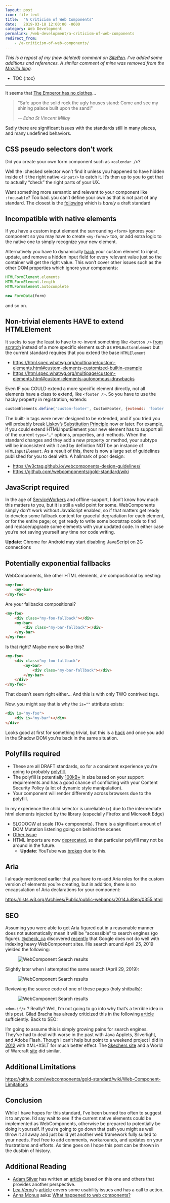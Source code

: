 ```yaml
---
layout: post
icon: file-text
title:  "A Criticism of Web Components"
date:   2019-03-18 12:00:00 -0600
category: Web Development
permalink: /web-development/a-criticism-of-web-components
redirect_from:
    - /a-criticism-of-web-components/
---
```


*This is a repost of my (now deleted) comment on [SitePen](https://www.sitepen.com/blog/2018/07/06/web-components-in-2018/). I’ve added some additions and references. A similar comment of mine was removed from the [Mozilla blog](https://hacks.mozilla.org/2018/11/the-power-of-web-components).*

* TOC
{:toc}

---

It seems that [The Emperor has no clothes](https://en.wikipedia.org/wiki/The_Emperor%27s_New_Clothes)...

> "Safe upon the solid rock the ugly houses stand: Come and see my shining palace built upon the sand!"
>
> <cite>--  Edna St Vincent Millay</cite>

Sadly there are significant issues with the standards still in many places, and many undefined behaviors.

## CSS pseudo selectors don’t work

Did you create your own form component such as `<calendar />`?

Well the :checked selector won’t find it unless you happened to have hidden inside of it the right native `<input/>` to catch it. It’s then up to you to get that to actually “check” the right parts of your UX.

Want something more semantic and relevant to your component like `:focusable`? Too bad. you can’t define your own as that is not part of any standard. The closest is the [following](https://drafts.csswg.org/css-shadow-parts/) which is *barely* a draft standard

## Incompatible with native elements

If you have a custom input element the surrounding `<form>` ignores your component so you may have to create `<my-form/>` too, or add extra logic to the native one to simply recognize your new element.

Alternatively you have to dynamically [hack](https://stackoverflow.com/questions/38623176/how-can-i-create-a-web-component-that-acts-like-a-form-element/38667839) your custom element to inject, update, and remove a hidden input field for every relevant value just so the container will get the right value. This won’t cover other issues such as the other DOM properties which ignore your components:

```js
HTMLFormElement.elements
HTMLFormElement.length
HTMLFormElement.autocomplete

new FormData(form)
```

and so on.

## Non-trivial elements HAVE to extend HTMLElement

It sucks to say the least to have to re-invent something like `<button />` [from scratch](https://codepen.io/mlhaufe/pen/yxBEdx) instead of a more specific element such as `HTMLButtonElement` but the current standard requires that you extend the base `HTMLElement`

* <https://html.spec.whatwg.org/multipage/custom-elements.html#custom-elements-customized-builtin-example>
* <https://html.spec.whatwg.org/multipage/custom-elements.html#custom-elements-autonomous-drawbacks>

Even IF you COULD extend a more specific element directly, not all elements have a class to extend, like `<footer />`. So you have to use the hacky property in registration, extends:

```js
customElements.define('custom-footer', CustomFooter, {extends: 'footer'});
```

The built-in tags were never designed to be extended, and if you tried you will probably break [Liskov’s Substitution Principle](https://en.wikipedia.org/wiki/Liskov_substitution_principle) now or later. For example, if you could extend HTMLInputElement your new element has to support all of the current `type="…"` options, properties, and methods. When the standard changes and they add a new property or method, your subtype will be inconsistent with it and by definition NOT be an instance of `HTMLInputElement`. As a result of this, there is now a large set of guidelines published for you to deal with. A hallmark of poor design:

* <https://w3ctag.github.io/webcomponents-design-guidelines/>
* <https://github.com/webcomponents/gold-standard/wiki>

## JavaScript required

In the age of [ServiceWorkers](https://developer.mozilla.org/en-US/docs/Web/API/Service_Worker_API) and offline-support, I don’t know how much this matters to you, but it is still a valid point for some. WebComponents simply don’t work without JavaScript enabled, so if that matters get ready to develop some fallback content for graceful degradation for each element, or for the entire page; or, get ready to write some bootstrap code to find and replace/upgrade some elements with your updated code. In either case you’re not saving yourself any time nor code writing.

**Update**: Chrome for Android may start disabling JavaScript on 2G connections

## Potentially exponential fallbacks

WebComponents, like other HTML elements, are compositional by nesting:

```html
<my-foo>
    <my-bar></my-bar>
</my-foo>
```

Are your fallbacks compositional?

```html
<my-foo>
    <div class="my-foo-fallback"></div>
    <my-bar>
        <div class="my-bar-fallback"></div>
    </my-bar>
</my-foo>
```

Is that right? Maybe more so like this?

```html
<my-foo>
    <div class="my-foo-fallback">
        <my-bar>
            <div class="my-bar-fallback"></div>
        </my-bar>
    </div>
</my-foo>
```

That doesn’t seem right either… And this is with only TWO contrived tags.

Now, you might say that is why the `is=""` attribute exists:

```html
<div is="my-foo">
    <div is="my-bar"></div>
</div>
```

Looks good at first for something trivial, but this is a [hack](https://wiki.whatwg.org/wiki/Custom_Elements#Subclassing_existing_elements) and once you add in the Shadow DOM you’re back in the same situation.

## Polyfills required

* These are all DRAFT standards, so for a consistent experience you’re going to probably [polyfill](https://github.com/WebComponents/webcomponentsjs).
* The polyfill is potentially [100kB+](https://pbs.twimg.com/media/DlKFIgtVAAEssTb.jpg:large) in size based on your support requirements and has a good chance of conflicting with your Content Security Policy (a lot of dynamic style manipulation).
* Your component will render differently across browsers due to the polyfill.

In my experience the child selector is unreliable (`>`) due to the intermediate html elements injected by the library (especially Firefox and Microsoft Edge)

* SLOOOOW at scale (10+ components). There is a significant amount of DOM Mutation listening going on behind the scenes
* [Other issue](https://www.webcomponents.org/polyfills#known-limitations)
* HTML Imports are now [deprecated](https://blog.chromium.org/2018/09/chrome-70-beta-shape-detection-web.html), so that particular polyfill may not be around in the future.
  * **Update**: YouTube was [broken](https://techdows.com/2019/03/youtube-broken-chrome-canary-74-html-imports.html) due to this.

## Aria

I already mentioned earlier that you have to re-add Aria roles for the custom version of elements you’re creating, but in addition, there is no encapsulation of Aria declarations for your component:

<https://lists.w3.org/Archives/Public/public-webapps/2014JulSep/0355.html>

## SEO

Assuming you were able to get Aria figured out in a reasonable manner does not automatically mean it will be “accessible” to search engines (go figure). [@check_ca](https://twitter.com/check_ca) discovered [recently](https://twitter.com/check_ca/status/1121561114276433920) that Google does not do well with indexing heavy WebComponent sites. His search around April 25, 2019 yielded the following:

<figure>
    <img src="/media-library/web-development/webcomponent-search-1.png" alt="WebComponent Search results">
</figure>

Slightly later when I attempted the same search (April 29, 2019):

<figure>
    <img src="/media-library/web-development/webcomponent-search-2.png" alt="WebComponent Search results">
</figure>

Reviewing the source code of one of these pages (holy shitballs):

<figure>
    <img src="/media-library/web-development/webcomponent-search-3.png" alt="WebComponent Search results">
</figure>

`<dom-if/>` ? Really? Well, I’m not going to go into why that’s a terrible idea in this post. Gilad Bracha has already criticized this in the following [article](https://gbracha.blogspot.com/2014/09/a-domain-of-shadows.html) sufficiently. Back to SEO:

I’m going to assume this is simply growing pains for search engines. They’ve had to deal with worse in the past with Java Applets, Silverlight, and Adobe Flash. Though I can’t help but point to a weekend project I did in [2012](https://ht2012.org/) with XML+XSLT for much better effect. The [Skechers site](http://thedailywtf.com/articles/Sketchy-Skecherscom) and a World of Warcraft [site](https://web.archive.org/web/20071030105540/http://www.wowarmory.com/#team-info.xml?) did similar.

## Additional Limitations

<https://github.com/webcomponents/gold-standard/wiki/Web-Component-Limitations>

## Conclusion

While I have hopes for this standard, I’ve been burned too often to suggest it to anyone. I’d say wait to see if the current native elements could be implemented as WebComponents, otherwise be prepared to potentially be doing it yourself. If you’re going to go down that path you might as well throw it all away and just build yet another web framework fully suited to your needs. Feel free to add comments, workarounds, and updates on your frustrations and efforts. As time goes on I hope this post can be thrown in the dustbin of history.

## Additional Reading

* [Adam Silver](https://adamsilver.io/) has written an [article](https://adamsilver.io/articles/the-problem-with-web-components/) based on this one and others that provides another perspective.
* [Lea Verou](https://lea.verou.me/)'s [article](https://lea.verou.me/2020/09/the-failed-promise-of-web-components/) covers some usability issues and has a call to action.
* [Anna Monus](https://blog.logrocket.com/what-happened-to-web-components/) asks: [What happened to web components?](https://blog.logrocket.com/what-happened-to-web-components/)
